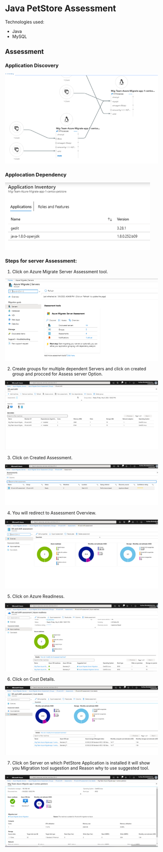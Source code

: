 # Java PetStore Assessment
Technologies used:

* Java
* MySQL
## Assessment
### Application Discovery
![Application Dependency](https://github.com/Click2Cloud/Azure-Migrate/blob/master/images/java-petstore/Application%20Dependency.png?raw=true)
### Applocation Dependency
![Application Discovery](https://github.com/Click2Cloud/Azure-Migrate/blob/master/images/java-petstore/Application%20Discovery.png?raw=true)
### Steps for server Assessment:

1. Click on Azure Migrate Server Assessment tool.

![Server Assessment tool](https://github.com/Click2Cloud/Azure-Migrate/blob/master/images/java-petstore/Server%20Assessment%20tool.png?raw=true)

2. Create groups for multiple dependent Servers and click on created group and procced for Assess server Option.

![Create groups](https://github.com/Click2Cloud/Azure-Migrate/blob/master/images/java-petstore/Create%20group%20for%20multiple%20dependent%20servers%20and%20click%20on%20same.png?raw=true)

3. Click on Created Assessment.

![Create Assessment](https://github.com/Click2Cloud/Azure-Migrate/blob/master/images/java-petstore/assess%20servers%20and%20create%20assessment.png?raw=true)

4. You will redirect to Assessment Overview.

![Assessment overview](https://github.com/Click2Cloud/Azure-Migrate/blob/master/images/java-petstore/assessment%20overview.png?raw=true)

5. Click on Azure Readiness.

![Azure Readiness](https://github.com/Click2Cloud/Azure-Migrate/blob/master/images/java-petstore/Azure%20readiness.png?raw=true)

6. Click on Cost Details.

![Cost Details](https://github.com/Click2Cloud/Azure-Migrate/blob/master/images/java-petstore/Cost%20Details.png?raw=true)

7. Click on Server on which PetStore Application is installed it will show you Migration tool sugestion and Reason why to use suggested tool.

![Assessment](https://github.com/Click2Cloud/Azure-Migrate/blob/master/images/java-petstore/Petstore%20App%20Assessment%20with%20migration%20tool%20suggestion%20and%20Reason.png?raw=true)